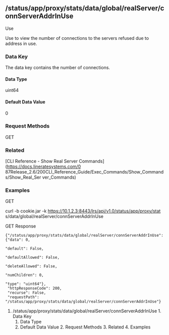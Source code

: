 ## /status/app/proxy/stats/data/global/realServer/connServerAddrInUse

Use

Use to view the number of connections to the servers refused due to address in
use.

### Data Key

The data key contains the number of connections.

#### Data Type

uint64

#### Default Data Value

0

### Request Methods

GET

### Related

[CLI Reference - Show Real Server Commands](https://docs.lineratesystems.com/0
87Release_2.6/200CLI_Reference_Guide/Exec_Commands/Show_Commands/Show_Real_Ser
ver_Commands)

### Examples

GET

curl -b cookie.jar -k https://10.1.2.3:8443/lrs/api/v1.0/status/app/proxy/stat
s/data/global/realServer/connServerAddrInUse

GET Response

    
    {"/status/app/proxy/stats/data/global/realServer/connServerAddrInUse": {"data": 0,
                                                                             "default": False,
                                                                             "defaultAllowed": False,
                                                                             "deleteAllowed": False,
                                                                             "numChildren": 0,
                                                                             "type": "uint64"},
     "httpResponseCode": 200,
     "recurse": False,
     "requestPath": "/status/app/proxy/stats/data/global/realServer/connServerAddrInUse"}
    

  1. /status/app/proxy/stats/data/global/realServer/connServerAddrInUse
    1. Data Key
      1. Data Type
      2. Default Data Value
    2. Request Methods
    3. Related
    4. Examples

